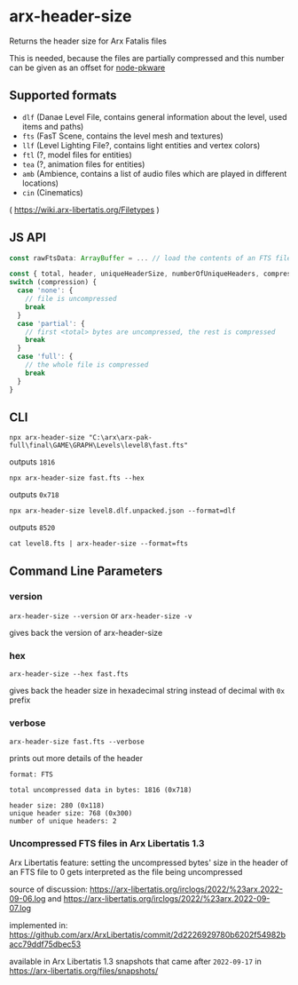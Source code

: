 # arx-header-size

Returns the header size for Arx Fatalis files

This is needed, because the files are partially compressed and this number can be given
as an offset for [node-pkware](https://github.com/arx-tools/node-pkware)

## Supported formats

- `dlf` (Danae Level File, contains general information about the level, used items and paths)
- `fts` (FasT Scene, contains the level mesh and textures)
- `llf` (Level Lighting File?, contains light entities and vertex colors)
- `ftl` (?, model files for entities)
- `tea` (?, animation files for entities)
- `amb` (Ambience, contains a list of audio files which are played in different locations)
- `cin` (Cinematics)

( https://wiki.arx-libertatis.org/Filetypes )

## JS API

```ts
const rawFtsData: ArrayBuffer = ... // load the contents of an FTS file as an ArrayBuffer

const { total, header, uniqueHeaderSize, numberOfUniqueHeaders, compression } = getHeaderSize(rawFtsData)
switch (compression) {
  case 'none': {
    // file is uncompressed
    break
  }
  case 'partial': {
    // first <total> bytes are uncompressed, the rest is compressed
    break
  }
  case 'full': {
    // the whole file is compressed
    break
  }
}
```

## CLI

`npx arx-header-size "C:\arx\arx-pak-full\final\GAME\GRAPH\Levels\level8\fast.fts"`

outputs `1816`

`npx arx-header-size fast.fts --hex`

outputs `0x718`

`npx arx-header-size level8.dlf.unpacked.json --format=dlf`

outputs `8520`

`cat level8.fts | arx-header-size --format=fts`

## Command Line Parameters

### version

`arx-header-size --version` or `arx-header-size -v`

gives back the version of arx-header-size

### hex

`arx-header-size --hex fast.fts`

gives back the header size in hexadecimal string instead of decimal with `0x` prefix

### verbose

`arx-header-size fast.fts --verbose`

prints out more details of the header

```
format: FTS

total uncompressed data in bytes: 1816 (0x718)

header size: 280 (0x118)
unique header size: 768 (0x300)
number of unique headers: 2
```

### Uncompressed FTS files in Arx Libertatis 1.3

Arx Libertatis feature: setting the uncompressed bytes' size in the header of an FTS file to 0 gets
interpreted as the file being uncompressed

source of discussion: https://arx-libertatis.org/irclogs/2022/%23arx.2022-09-06.log
and https://arx-libertatis.org/irclogs/2022/%23arx.2022-09-07.log

implemented in: https://github.com/arx/ArxLibertatis/commit/2d2226929780b6202f54982bacc79ddf75dbec53

available in Arx Libertatis 1.3 snapshots that came after `2022-09-17` in https://arx-libertatis.org/files/snapshots/
